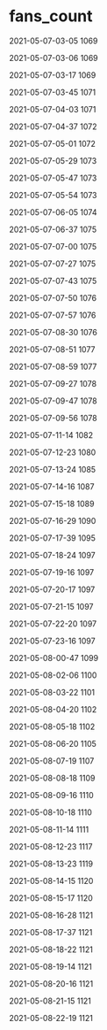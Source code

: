 # fans_count
2021-05-07-03-05 1069

2021-05-07-03-06 1069

2021-05-07-03-17 1069

2021-05-07-03-45 1071

2021-05-07-04-03 1071

2021-05-07-04-37 1072

2021-05-07-05-01 1072

2021-05-07-05-29 1073

2021-05-07-05-47 1073

2021-05-07-05-54 1073

2021-05-07-06-05 1074

2021-05-07-06-37 1075

2021-05-07-07-00 1075

2021-05-07-07-27 1075

2021-05-07-07-43 1075

2021-05-07-07-50 1076

2021-05-07-07-57 1076

2021-05-07-08-30 1076

2021-05-07-08-51 1077

2021-05-07-08-59 1077

2021-05-07-09-27 1078

2021-05-07-09-47 1078

2021-05-07-09-56 1078

2021-05-07-11-14 1082

2021-05-07-12-23 1080

2021-05-07-13-24 1085

2021-05-07-14-16 1087

2021-05-07-15-18 1089

2021-05-07-16-29 1090

2021-05-07-17-39 1095

2021-05-07-18-24 1097

2021-05-07-19-16 1097

2021-05-07-20-17 1097

2021-05-07-21-15 1097

2021-05-07-22-20 1097

2021-05-07-23-16 1097

2021-05-08-00-47 1099

2021-05-08-02-06 1100

2021-05-08-03-22 1101

2021-05-08-04-20 1102

2021-05-08-05-18 1102

2021-05-08-06-20 1105

2021-05-08-07-19 1107

2021-05-08-08-18 1109

2021-05-08-09-16 1110

2021-05-08-10-18 1110

2021-05-08-11-14 1111

2021-05-08-12-23 1117

2021-05-08-13-23 1119

2021-05-08-14-15 1120

2021-05-08-15-17 1120

2021-05-08-16-28 1121

2021-05-08-17-37 1121

2021-05-08-18-22 1121

2021-05-08-19-14 1121

2021-05-08-20-16 1121

2021-05-08-21-15 1121

2021-05-08-22-19 1121
